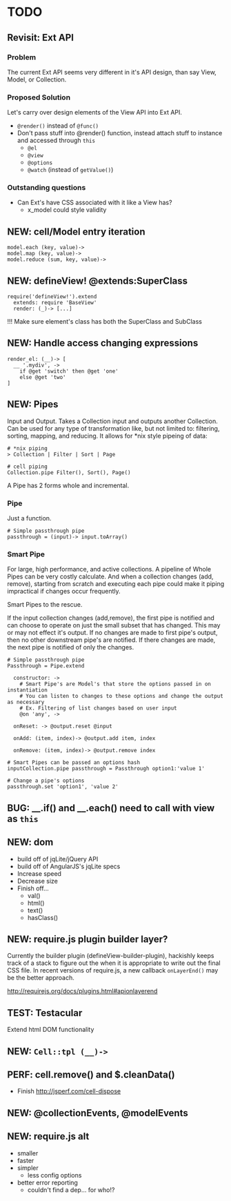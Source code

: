 TODO
====

Revisit: Ext API
----------------

### Problem

The current Ext API seems very different in it's API design, than say View, Model, or Collection.

### Proposed Solution

Let's carry over design elements of the View API into Ext API.

- `@render()` instead of `@func()`
- Don't pass stuff into @render() function, instead attach stuff to instance and accessed through `this`
  - `@el`
  - `@view`
  - `@options`
  - `@watch` (instead of `getValue()`)

### Outstanding questions

- Can Ext's have CSS associated with it like a View has?
  - x_model could style validity


NEW: cell/Model entry iteration
-------------------------------

    model.each (key, value)->
    model.map (key, value)->
    model.reduce (sum, key, value)->


NEW: defineView! @extends:SuperClass
------------------------------------

    require('defineView!').extend
      extends: require 'BaseView'
      render: (_)-> [...]


!!! Make sure element's class has both the SuperClass and SubClass


NEW: Handle access changing expressions
---------------------------------------

    render_el: (__)-> [
      __ '.mydiv', ->
        if @get 'switch' then @get 'one'
        else @get 'two'
    ]


NEW: Pipes
----------

Input and Output.
Takes a Collection input and outputs another Collection.  Can be used for any type of transformation like, but not limited to: filtering, sorting, mapping, and reducing.
It allows for *nix style pipeing of data:

    # *nix piping
    > Collection | Filter | Sort | Page

    # cell piping
    Collection.pipe Filter(), Sort(), Page()

A Pipe has 2 forms whole and incremental.

### Pipe

Just a function.

    # Simple passthrough pipe
    passthrough = (input)-> input.toArray()

### Smart Pipe

For large, high performance, and active collections.
A pipeline of Whole Pipes can be very costly calculate. And when a collection changes (add, remove), starting from scratch and executing each pipe could make it piping impractical if changes occur frequently.

Smart Pipes to the rescue.

If the input collection changes (add,remove), the first pipe is notified and can choose to operate on just the small subset that has changed.  This may or may not effect it's output.  If no changes are made to first pipe's output, then no other downstream pipe's are notified.  If there changes are made, the next pipe is notified of only the changes.

    # Simple passthrough pipe
    Passthrough = Pipe.extend

      constructor: ->
        # Smart Pipe's are Model's that store the options passed in on instantiation
        # You can listen to changes to these options and change the output as necessary
        # Ex. Filtering of list changes based on user input
        @on 'any', ->

      onReset: -> @output.reset @input

      onAdd: (item, index)-> @output.add item, index

      onRemove: (item, index)-> @output.remove index

    # Smart Pipes can be passed an options hash
    inputCollection.pipe passthrough = Passthrough option1:'value 1'

    # Change a pipe's options
    passthrough.set 'option1', 'value 2'


BUG: __.if() and __.each() need to call with view as `this`
-----------------------------------------------------------

NEW: dom
--------

- build off of jqLite/jQuery API
- build off of AngularJS's jqLite specs
- Increase speed
- Decrease size
- Finish off...
  - val()
  - html()
  - text()
  - hasClass()

NEW: require.js plugin builder layer?
-------------------------------------

Currently the builder plugin (defineView-builder-plugin), hackishly keeps track of a stack to figure out the when it is appropriate to write out the final CSS file.
In recent versions of require.js, a new callback `onLayerEnd()` may be the better approach.

http://requirejs.org/docs/plugins.html#apionlayerend


TEST: Testacular
----------------


Extend html DOM functionality

NEW: `Cell::tpl (__)->`
-----------------------

PERF: cell.remove() and $.cleanData()
-------------------------------------

- Finish http://jsperf.com/cell-dispose

NEW: @collectionEvents, @modelEvents
-------------------------------------

NEW: require.js alt
-------------------

- smaller
- faster
- simpler
  - less config options
- better error reporting
  - couldn't find a dep... for who!?

